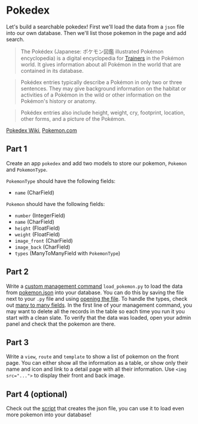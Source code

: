 

# Pokedex

Let's build a searchable pokedex! First we'll load the data from a `json` file into our own database. Then we'll list those pokemon in the page and add search.

> The Pokédex (Japanese: ポケモン図鑑 illustrated Pokémon encyclopedia) is a digital encyclopedia for [Trainers](https://bulbapedia.bulbagarden.net/wiki/Pok%C3%A9mon_Trainer) in the Pokémon world. It gives information about all Pokémon in the world that are contained in its database. 

>Pokédex entries typically describe a Pokémon in only two or three sentences. They may give background information on the habitat or activities of a Pokémon in the wild or other information on the Pokémon's history or anatomy. 

>Pokédex entries also include height, weight, cry, footprint, location, other forms, and a picture of the Pokémon.

[Pokedex Wiki](https://bulbapedia.bulbagarden.net/wiki/Pok%C3%A9dex), [Pokemon.com](https://www.pokemon.com/us/pokedex/)

## Part 1

Create an app `pokedex` and add two models to store our pokemon, `Pokemon` and `PokemonType`.

`PokemonType` should have the following fields:
- `name` (CharField)

`Pokemon` should have the following fields:
- `number` (IntegerField)
- `name` (CharField)
- `height` (FloatField)
- `weight` (FloatField)
- `image_front` (CharField)
- `image_back` (CharField)
- `types` (ManyToManyField with `PokemonType`)

## Part 2

Write a [custom management command](../docs/01%20Django%20Overview.md#custom-management-commands) `load_pokemon.py` to load the data from [pokemon.json](./pokemon.json) into your database. You can do this by saving the file next to your `.py` file and using [opening the file](../../1%20Python/10%20Dictionaries/13%20File%20IO.md). To handle the types, check out [many to many fields](../docs/06%20Models.md#many-to-many). In the first line of your management command, you may want to delete all the records in the table so each time you run it you start with a clean slate. To verify that the data was loaded, open your admin panel and check that the pokemon are there.

## Part 3

Write a `view`, `route` and `template` to show a list of pokemon on the front page. You can either show all the information as a table, or show only their name and icon and link to a detail page with all their information. Use `<img src="...">` to display their front and back image.


## Part 4 (optional)

Check out the [script](./load_pokemon.py) that creates the json file, you can use it to load even more pokemon into your database!

